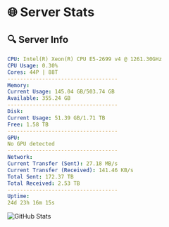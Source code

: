 # 🌐 Server Stats
## 🔍 Server Info
```yaml
CPU: Intel(R) Xeon(R) CPU E5-2699 v4 @ 1261.30GHz
CPU Usage: 0.30%
Cores: 44P | 88T
-----------------------------------
Memory:
Current Usage: 145.04 GB/503.74 GB
Available: 355.24 GB
-----------------------------------
Disk:
Current Usage: 51.39 GB/1.71 TB
Free: 1.58 TB
-----------------------------------
GPU:
No GPU detected
-----------------------------------
Network:
Current Transfer (Sent): 27.18 MB/s
Current Transfer (Received): 141.46 KB/s
Total Sent: 172.37 TB
Total Received: 2.53 TB
-----------------------------------
Uptime:
24d 23h 16m 15s
```
![GitHub Stats](https://img.shields.io/badge/Updated-2025-03-04_21:59:33-blue)
